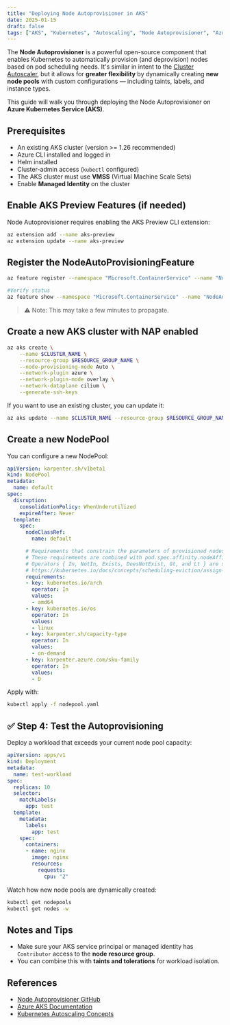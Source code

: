 ```yaml
---
title: "Deploying Node Autoprovisioner in AKS"
date: 2025-01-15
draft: false
tags: ["AKS", "Kubernetes", "Autoscaling", "Node Autoprovisioner", "Azure"]
---
```


The **Node Autoprovisioner** is a powerful open-source component that enables Kubernetes to automatically provision (and deprovision) nodes based on pod scheduling needs. It's similar in intent to the [Cluster Autoscaler](https://github.com/kubernetes/autoscaler/blob/master/cluster-autoscaler/FAQ.md), but it allows for **greater flexibility** by dynamically creating **new node pools** with custom configurations — including taints, labels, and instance types.

This guide will walk you through deploying the Node Autoprovisioner on **Azure Kubernetes Service (AKS)**.


## Prerequisites

- An existing AKS cluster (version >= 1.26 recommended)
- Azure CLI installed and logged in
- Helm installed
- Cluster-admin access (`kubectl` configured)
- The AKS cluster must use **VMSS** (Virtual Machine Scale Sets)
- Enable **Managed Identity** on the cluster

## Enable AKS Preview Features (if needed)

Node Autoprovisioner requires enabling the AKS Preview CLI extension:

```bash
az extension add --name aks-preview
az extension update --name aks-preview
```

## Register the NodeAutoProvisioningFeature 


```bash
az feature register --namespace "Microsoft.ContainerService" --name "NodeAutoProvisioningPreview"

#Verify status
az feature show --namespace "Microsoft.ContainerService" --name "NodeAutoProvisioningPreview"
```

> ⚠️ Note: This may take a few minutes to propagate.

## Create a new AKS cluster with NAP enabled

```bash
az aks create \
    --name $CLUSTER_NAME \
    --resource-group $RESOURCE_GROUP_NAME \
    --node-provisioning-mode Auto \
    --network-plugin azure \
    --network-plugin-mode overlay \
    --network-dataplane cilium \
    --generate-ssh-keys
```

If you want to use an existing cluster, you can update it:

```bash
az aks update --name $CLUSTER_NAME --resource-group $RESOURCE_GROUP_NAME --node-provisioning-mode Auto --network-plugin azure --network-plugin-mode overlay --network-dataplane cilium
```


## Create a new NodePool

You can configure a new NodePool:

```yaml
apiVersion: karpenter.sh/v1beta1
kind: NodePool
metadata:
  name: default
spec:
  disruption:
    consolidationPolicy: WhenUnderutilized
    expireAfter: Never
  template:
    spec:
      nodeClassRef:
        name: default

      # Requirements that constrain the parameters of provisioned nodes.
      # These requirements are combined with pod.spec.affinity.nodeAffinity rules.
      # Operators { In, NotIn, Exists, DoesNotExist, Gt, and Lt } are supported.
      # https://kubernetes.io/docs/concepts/scheduling-eviction/assign-pod-node/#operators
      requirements:
      - key: kubernetes.io/arch
        operator: In
        values:
        - amd64
      - key: kubernetes.io/os
        operator: In
        values:
        - linux
      - key: karpenter.sh/capacity-type
        operator: In
        values:
        - on-demand
      - key: karpenter.azure.com/sku-family
        operator: In
        values:
        - D
```

Apply with:

```bash
kubectl apply -f nodepool.yaml
```

## ✅ Step 4: Test the Autoprovisioning

Deploy a workload that exceeds your current node pool capacity:

```yaml
apiVersion: apps/v1
kind: Deployment
metadata:
  name: test-workload
spec:
  replicas: 10
  selector:
    matchLabels:
      app: test
  template:
    metadata:
      labels:
        app: test
    spec:
      containers:
      - name: nginx
        image: nginx
        resources:
          requests:
            cpu: "2"
```

Watch how new node pools are dynamically created:

```bash
kubectl get nodepools
kubectl get nodes -w
```

## Notes and Tips

- Make sure your AKS service principal or managed identity has `Contributor` access to the **node resource group**.
- You can combine this with **taints and tolerations** for workload isolation.

## References

- [Node Autoprovisioner GitHub](https://github.com/kubernetes/autoscaler/tree/master/cluster-autoscaler/provisioner)
- [Azure AKS Documentation](https://learn.microsoft.com/en-us/azure/aks/)
- [Kubernetes Autoscaling Concepts](https://kubernetes.io/docs/tasks/run-application/horizontal-pod-autoscale/)

